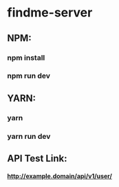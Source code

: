 # findme-server


## NPM: 
### npm install
### npm run dev
## YARN:
### yarn
### yarn run dev
## API Test Link: 
#### http://example.domain/api/v1/user/
